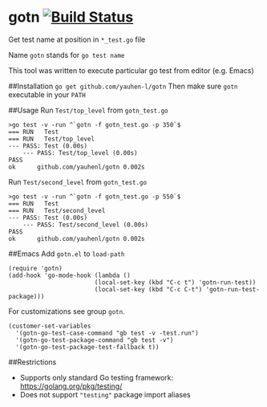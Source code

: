 # gotn [![Build Status](https://travis-ci.org/yauhen-l/gotn.svg?branch=master)](https://travis-ci.org/yauhen-l/gotn)
Get test name at position in `*_test.go` file

Name `gotn` stands for `go test name`

This tool was written to execute particular go test from editor (e.g. Emacs)

##Installation
`go get github.com/yauhen-l/gotn`
Then make sure `gotn` executable in your `PATH`

##Usage
Run `Test/top_level` from `gotn_test.go`
```
>go test -v -run ^`gotn -f gotn_test.go -p 350`$
=== RUN   Test
=== RUN   Test/top_level
--- PASS: Test (0.00s)
    --- PASS: Test/top_level (0.00s)
PASS
ok      github.com/yauhenl/gotn 0.002s
```

Run `Test/second_level` from `gotn_test.go`
```
>go test -v -run ^`gotn -f gotn_test.go -p 550`$
=== RUN   Test
=== RUN   Test/second_level
--- PASS: Test (0.00s)
    --- PASS: Test/second_level (0.00s)
PASS
ok      github.com/yauhenl/gotn 0.002s
```

##Emacs
Add `gotn.el` to `load-path`
```
(require 'gotn)
(add-hook 'go-mode-hook (lambda ()
                        (local-set-key (kbd "C-c t") 'gotn-run-test))
                        (local-set-key (kbd "C-c C-t") 'gotn-run-test-package)))
```

For customizations see group `gotn`.

```
(customer-set-variables
  '(gotn-go-test-case-command "gb test -v -test.run")
  '(gotn-go-test-package-command "gb test -v")
  '(gotn-go-test-package-test-fallback t))
```

##Restrictions
- Supports only standard Go testing framework: https://golang.org/pkg/testing/
- Does not support `"testing"` package import aliases
